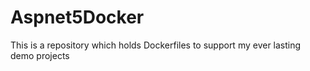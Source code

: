 # Aspnet5Docker

This is a repository which holds Dockerfiles to support my ever lasting demo projects
